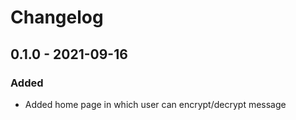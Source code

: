 # Changelog

## 0.1.0 - 2021-09-16

### Added

- Added home page in which user can encrypt/decrypt message
